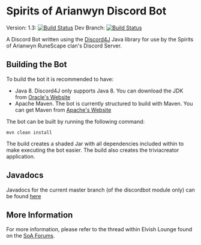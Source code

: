 # Spirits of Arianwyn Discord Bot
Version: 1.3:  [![Build Status](https://travis-ci.org/SoAJeff/SoADiscordBot.svg?branch=master)](https://travis-ci.org/SoAJeff/SoADiscordBot)
Dev Branch: [![Build Status](https://travis-ci.org/SoAJeff/SoADiscordBot.svg?branch=dev)](https://travis-ci.org/SoAJeff/SoADiscordBot)

A Discord Bot written using the [Discord4J](https://github.com/austinv11/Discord4J) Java library for use by the Spirits of Arianwyn RuneScape clan's Discord Server.

## Building the Bot
To build the bot it is recommended to have:
- Java 8.  Discord4J only supports Java 8.  You can download the JDK from [Oracle's Website](http://www.oracle.com/technetwork/java/javase/downloads/jdk8-downloads-2133151.html)
- Apache Maven.  The bot is currently structured to build with Maven.  You can get Maven from [Apache's Website](https://maven.apache.org/)

The bot can be built by running the following command:
```
mvn clean install
```

The build creates a shaded Jar with all dependencies included within to make executing the bot easier.  The build also creates the triviacreator application.

## Javadocs
Javadocs for the current master branch (of the discordbot module only) can be found [here](https://soajeff.github.io/SoADiscordBot/)

## More Information
For more information, please refer to the thread within Elvish Lounge found on the [SoA Forums](https://forums.soa-rs.com).
